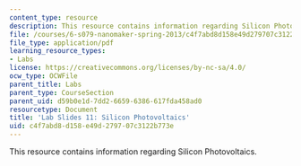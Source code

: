 ```yaml
---
content_type: resource
description: This resource contains information regarding Silicon Photovoltaics.
file: /courses/6-s079-nanomaker-spring-2013/c4f7abd8d158e49d279707c3122b773e_MIT6_S079S13_lab_slides11.pdf
file_type: application/pdf
learning_resource_types:
- Labs
license: https://creativecommons.org/licenses/by-nc-sa/4.0/
ocw_type: OCWFile
parent_title: Labs
parent_type: CourseSection
parent_uid: d59b0e1d-7dd2-6659-6386-617fda458ad0
resourcetype: Document
title: 'Lab Slides 11: Silicon Photovoltaics'
uid: c4f7abd8-d158-e49d-2797-07c3122b773e
---
```

This resource contains information regarding Silicon Photovoltaics.